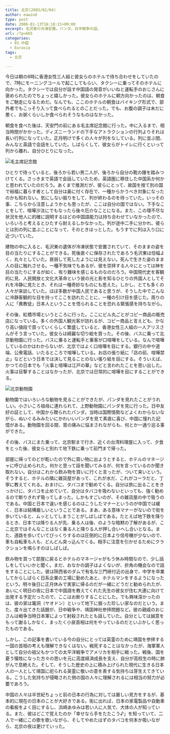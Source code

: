```yaml
---
title: 北京(2003/02/04)
author: eawind
type: post
date: 2006-01-13T16:18:21+09:00
excerpt: 毛沢東の冷凍安置。パンダ。日中戦争の話。
url: /?p=665
categories:
  - 03.中国
  - Eurasia
tags:
  - 北京

---
```

今日は朝の8時に香港女性三人組と彼女らのホテルで待ち合わせをしていたので、7時にモーニングコールで起こしてもらい、タクシーに乗ってそのホテルに向かった。タクシーでは自分が話す中国語の発音がいいねと運転手のおじさんに褒められたのでちょっと嬉しかった。彼女らのホテルに朝方向かったのは、朝食をご馳走になるためだ。なんでも、ここのホテルの朝食はバイキング形式で、部外者でもこっそり入って食べられるとのことだった。でも、お腹の調子は未だに悪く、お粥くらいしか食べられそうなものはなかった。

朝食を食べた後は、天安門の前にある毛主席記念館に行った。中に入るまで、相当時間がかかった。ディズニーランドの下手なアトラクションの行列よりそれは長い行列になっていた。正月明けで多くの人々が列をなしている。列に並ぶ間、みんなと英語で会話をしていた。しばらくして、彼女らがトイレに行くといって列から離れ、自分ひとりになった。

![毛主席記念館](/img/wp/2006/01/2003020404315011.jpg)

ひとりで待っていると、後ろから若い男二人が、後ろから自分の靴の踵を踏みつけてくる。さっきまで英語で会話していたため、英語圏に移住した中国系か何かと思われていたのだろう。あくまで推測だが、彼らにとって、故国を捨て別の国で裕福に暮らす者として自分は鼻に付く存在で、一種からかうべき対象になったのかも知れない。気にしない振りをして、列が終わるのを待っていた。いっその事、こちらから注意しようかとも思ったが、ここは自分の国ではない。下手なことをして、喧嘩沙汰にでもなったら後々厄介なことになる。また、この理不尽な状況を他人に的確に説明するほどの中国語能力は持ち合わせていなかったので、いろいろと考えるとひたすら耐えるしかなかった。列が途中二手に分かれ、彼らとは別の列に並ぶことになって、そのときほっとした。もうすでに列は入り口に近づいていた。

建物の中に入ると、毛沢東の遺体が冷凍状態で安置されていて、そのままの姿を目の当たりにすることができる。死後直ぐに保存されたであろう毛沢東は恰幅よく、丸々としていた。衰弱して死したようには見えない。死んで生きた姿のまま人の目に触れさせる。一種不気味でもあるが、彼を崇拝する人々にとっては神を目の当たりにするが如く、有り難味を感じるものなのだろう。中国現代史を客観的に見、人民開放と文化大革命という彼の光と影を知るひとりの外国人としてそれを冷静に見たとき、それは一種奇妙なものにも思えた。しかし、とても多くの人々が来訪していた。ほぼ多数が中国人民であると思うが、そうした中でこんなに冷静客観的な目を持ってここを訪れたことに、一種の引け目を感じた。周りの人に「異教徒」日本人ということを悟られることを恐れる緊張感を持ちながら。

その後、紅橋市場というところに行った。ここにビル丸ごとがコピー商品の販売店になっている。多くの外国人観光客が訪れるが、コピー商品と言えども、かなり高い値段で買っていくらしく繁盛していると、香港女性三人組の一人アリスさんがそう言っていた。彼女らは綺麗な切り絵を買った。その後、バスに乗って北京動物園に行った。バスに乗ると運転手と乗客が口喧嘩をしている。なんで喧嘩しているのかはわからないが、北京ではよく口喧嘩を目にする。銀行の中や道端、公衆電話、いたるところで喧嘩している。お店の張り紙に「店の前、喧嘩禁止」などという日本では決して見ることのない張り紙を目にする。そういえば、かつての日本でも「火事と喧嘩は江戸の華」などと言われたことを思い出した。火事は目撃することはなかったが、北京では日常的に喧嘩を目にすることができる。

![北京動物園](/img/wp/2006/01/2003020410510211.jpg)

動物園ではいろいろな動物を見ることができたが、パンダを見れたことがうれしい。小さいころ祖母に連れられて、上野動物園にパンダを見に行った。日中友好の証として、中国から贈られたパンダ。当時は国際情勢などよくわからないながら、ぬいぐるみみたいにかわいいパンダを見て素直に喜び、中国に憧れた記憶がある。動物園を回る間、胃の痛みに悩まされながらも、何とか一通り巡る事ができた。

その後、バスにまた乗って、北京駅まで行き、近くの台湾料理屋に入って、夕食をとった後、彼女らと別れて地下鉄に乗って前門まで帰った。

部屋に帰ってのどが乾いたので外に買い物に出ようとすると、ホテルのマネージャに呼び止められた。何かと思って話を聞いてみるが、何を言っているのか聞き取れない。自分はこれから飲み物を買いに行くと言ったが、ついて来いという。そうすると、ホテルの隣に雑貨屋があって、これが水だ、これがコーラだと、丁寧に教えてくれる。おまけに、タバコまで勧めてくる。自分は旅に出ることをきっかけに、タバコを止めていて、自分はタバコを吸わないといっても、強く勧めるので断りきれず吸ってしまった。しかもすごいのが、その雑貨屋の中で吸うのである。中国と日本で違いを感じるのはこうしたマナーというのが中国では緩く、日本は結構厳しいということである。まあ、ある意味マナーがないので街を歩いていると、ムッとしてしまうことがしばしばである。たとえば地下鉄を降りるとき、日本では降りる人が先、乗る人は後、のような暗黙の了解があるが、ここ北京ではそんなことはなく乗る人と降りる人が押し合いへし合いとなる。また、道路を歩いていてびっくりするのは圧倒的に日本より信号機が少ないので、車も自転車も人も、どんどん突っ込んでくる。相手に注意を引かせるためにクラクションを鳴らすのはしばしば。

飲み物を買って部屋に戻るとホテルのマネージャがもう休み時間なので、少し話しをしていいかと聞く。まだ、おなかの調子はよくないが、折角の機会なので話をすることにした。彼は陝西省のダムで有名な三門峡付近の出身で、中学を卒業してからしばらく日系企業の工場に勤めたあと、ホテルマンをするようになったという。明々後日に正月休みで実家に帰るのだが一緒にどうだと勧められたが、あいにく明日の夜に日本で中国語を教えてくれた先生の彼女が住む大連に向けて出発する予定だったので、ここはお断りすることにした。でも興味深かったのは、彼の家は竈洞（ヤオドン）といって地下に掘った珍しい家なのだという。また、度々出てきた話題が、日中戦争や、靖国神社参拝問題など。彼の親戚のおじさんは戦争当時日本軍によって射殺されたとも話していた。自分としては誠意をもって謝るしかなく、まったく小泉首相は何をやっているのだといぶかしく思ったものである。

しかし、この記事を書いている今の自分にとっては英霊のために靖国を参拝する一国の首相の考えも理解できなくはない。戦死することはなかったが、海軍軍人として自分の祖父もかつての太平洋戦争でアメリカを相手に戦った。戦後、国を憂う犠牲になった方々の思いを元に高度経済成長を支え、自分が高校生の時に肺がんで息絶えた。そして、そうした歴史の上に積み上げられた現代に生きる日本人の一人として靖国に祀られる英霊に敬いの意を表する気持ちは芽生えてきている。こうした気持ちが侵略された側の国の人々に理解されるには相当の努力が必要であろう。

中国の人々は半世紀ちょっと前の日本の行為に対しては厳しい見方をするが、基本的に現在の日本のことが大好きである。街に出れば、日本の家電製品や自動車の看板をよく目にするし、浜崎あゆみは若い人に人気で、大体の人が知っている。また、彼はどこで覚えたのか「幸せなら手をたたこう♪」を知っていて、二人で一緒にこの歌を歌いながら、そしてやめたはずのタバコを何本か吸いながら、北京の夜は更けていった。
